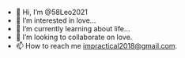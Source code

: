 - 👋 Hi, I’m @58Leo2021
- 👀 I’m interested in love...
- 🌱 I’m currently learning about life...
- 💞️ I’m looking to collaborate on love.
- 📫 How to reach me impractical2018@gmail.com.

<!---
58Leo2021/58Leo2021 is a ✨ special ✨ repository because its `README.md` (this file) appears on your GitHub profile.
You can click the Preview link to take a look at your changes.
--->

